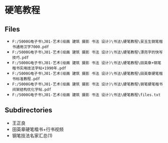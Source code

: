 # 硬笔教程

## Files

- `F:/5000G电子书\J01-艺术(绘画 建筑 摄影 书法 设计)\书法\硬笔教程\吴玉生钢笔楷书通用汉字7000.pdf`
- `F:/5000G电子书\J01-艺术(绘画 建筑 摄影 书法 设计)\书法\硬笔教程\漂亮字的快写技巧.pdf`
- `F:/5000G电子书\J01-艺术(绘画 建筑 摄影 书法 设计)\书法\硬笔教程\田英章+钢笔楷书实用技法字帖+1990年.pdf`
- `F:/5000G电子书\J01-艺术(绘画 建筑 摄影 书法 设计)\书法\硬笔教程\田英章硬笔楷书标准教程.pdf`
- `F:/5000G电子书\J01-艺术(绘画 建筑 摄影 书法 设计)\书法\硬笔教程\钢笔硬笔楷书间架结构优化字帖.pdf`
- `F:/5000G电子书\J01-艺术(绘画 建筑 摄影 书法 设计)\书法\硬笔教程\files.txt`

## Subdirectories

- 王正良
- 田英章硬笔楷书+行书视频
- 钢笔技法名家汇总(1)
